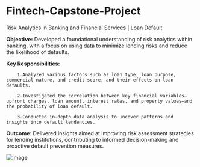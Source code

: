 # Fintech-Capstone-Project
Risk Analytics in Banking and Financial Services | Loan Default

**Objective:** Developed a foundational understanding of risk analytics within banking, with a focus on using data to minimize lending risks and reduce the likelihood of defaults.

**Key Responsibilities:**

        1.Analyzed various factors such as loan type, loan purpose, commercial nature, and credit score, and their effects on loan defaults.
        
        2.Investigated the correlation between key financial variables—upfront charges, loan amount, interest rates, and property values—and the probability of loan default.
        
        3.Conducted in-depth data analysis to uncover patterns and insights into default tendencies.
  
**Outcome**: Delivered insights aimed at improving risk assessment strategies for lending institutions, contributing to informed decision-making and proactive default prevention measures.

![image](https://github.com/user-attachments/assets/54062b47-9fdc-4948-8542-d4a2e6365544)

